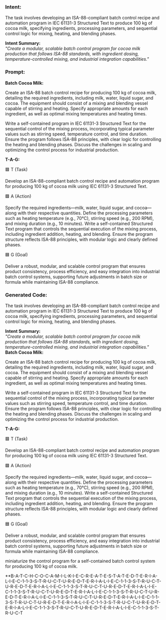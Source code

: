 ### Intent:
The task involves developing an ISA-88-compliant batch control recipe and automation program in IEC 61131-3 Structured Text to produce 100 kg of cocoa milk, specifying ingredients, processing parameters, and sequential control logic for mixing, heating, and blending phases. 

**Intent Summary:**  
*"Create a modular, scalable batch control program for cocoa milk production that follows ISA-88 standards, with ingredient dosing, temperature-controlled mixing, and industrial integration capabilities."*

### Prompt:
**Batch Cocoa Milk:**

Create an ISA-88 batch control recipe for producing 100 kg of cocoa milk, detailing the required ingredients, including milk, water, liquid sugar, and cocoa. The equipment should consist of a mixing and blending vessel capable of stirring and heating. Specify appropriate amounts for each ingredient, as well as optimal mixing temperatures and heating times.

Write a self-contained program in IEC 61131-3 Structured Text for the sequential control of the mixing process, incorporating typical parameter values such as stirring speed, temperature control, and time duration. Ensure the program follows ISA-88 principles, with clear logic for controlling the heating and blending phases. Discuss the challenges in scaling and optimizing the control process for industrial production.

**T-A-G:**

🟥 T (Task)

Develop an ISA-88-compliant batch control recipe and automation program for producing 100 kg of cocoa milk using IEC 61131-3 Structured Text.

🟩 A (Action)

Specify the required ingredients—milk, water, liquid sugar, and cocoa—along with their respective quantities. Define the processing parameters such as heating temperature (e.g., 70°C), stirring speed (e.g., 200 RPM), and mixing duration (e.g., 10 minutes). Write a self-contained Structured Text program that controls the sequential execution of the mixing process, including ingredient addition, heating, and blending. Ensure the program structure reflects ISA-88 principles, with modular logic and clearly defined phases.

🟦 G (Goal)

Deliver a robust, modular, and scalable control program that ensures product consistency, process efficiency, and easy integration into industrial batch control systems, supporting future adjustments in batch size or formula while maintaining ISA-88 compliance.

### Generated Code:
The task involves developing an ISA-88-compliant batch control recipe and automation program in IEC 61131-3 Structured Text to produce 100 kg of cocoa milk, specifying ingredients, processing parameters, and sequential control logic for mixing, heating, and blending phases. 

**Intent Summary:**  
*"Create a modular, scalable batch control program for cocoa milk production that follows ISA-88 standards, with ingredient dosing, temperature-controlled mixing, and industrial integration capabilities."*
**Batch Cocoa Milk:**

Create an ISA-88 batch control recipe for producing 100 kg of cocoa milk, detailing the required ingredients, including milk, water, liquid sugar, and cocoa. The equipment should consist of a mixing and blending vessel capable of stirring and heating. Specify appropriate amounts for each ingredient, as well as optimal mixing temperatures and heating times.

Write a self-contained program in IEC 61131-3 Structured Text for the sequential control of the mixing process, incorporating typical parameter values such as stirring speed, temperature control, and time duration. Ensure the program follows ISA-88 principles, with clear logic for controlling the heating and blending phases. Discuss the challenges in scaling and optimizing the control process for industrial production.

**T-A-G:**

🟥 T (Task)

Develop an ISA-88-compliant batch control recipe and automation program for producing 100 kg of cocoa milk using IEC 61131-3 Structured Text.

🟩 A (Action)

Specify the required ingredients—milk, water, liquid sugar, and cocoa—along with their respective quantities. Define the processing parameters such as heating temperature (e.g., 70°C), stirring speed (e.g., 200 RPM), and mixing duration (e.g., 10 minutes). Write a self-contained Structured Text program that controls the sequential execution of the mixing process, including ingredient addition, heating, and blending. Ensure the program structure reflects ISA-88 principles, with modular logic and clearly defined phases.

🟦 G (Goal)

Deliver a robust, modular, and scalable control program that ensures product consistency, process efficiency, and easy integration into industrial batch control systems, supporting future adjustments in batch size or formula while maintaining ISA-88 compliance.

 miniaturize the control program for a self-contained batch control system for producing 100 kg of cocoa milk.

**B-A-T-C-H-C-O-C-A-M-I-L-K-I-E-C-R-E-A-T-E-S-T-A-T-E-D-T-E-R-I-A-L-I-E-C-1-1-3-S-T-R-U-C-T-U-R-E-D-T-E-R-I-A-L-I-E-C-1-1-3-S-T-R-U-C-T-U-R-E-D-T-E-R-I-A-L-I-E-C-1-1-3-S-T-R-U-C-T-U-R-E-D-T-E-R-I-A-L-I-E-C-1-1-3-S-T-R-U-C-T-U-R-E-D-T-E-R-I-A-L-I-E-C-1-1-3-S-T-R-U-C-T-U-R-E-D-T-E-R-I-A-L-I-E-C-1-1-3-S-T-R-U-C-T-U-R-E-D-T-E-R-I-A-L-I-E-C-1-1-3-S-T-R-U-C-T-U-R-E-D-T-E-R-I-A-L-I-E-C-1-1-3-S-T-R-U-C-T-U-R-E-D-T-E-R-I-A-L-I-E-C-1-1-3-S-T-R-U-C-T-U-R-E-D-T-E-R-I-A-L-I-E-C-1-1-3-S-T-R-U-C-T
